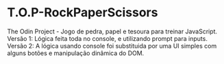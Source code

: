 # T.O.P-RockPaperScissors
The Odin Project - Jogo de pedra, papel e tesoura para treinar JavaScript.<br>
Versão 1: Lógica feita toda no console, e utilizando prompt para inputs.<br>
Versão 2: A lógica usando console foi substituida por uma UI simples com alguns botões e manipulação dinâmica do DOM.
